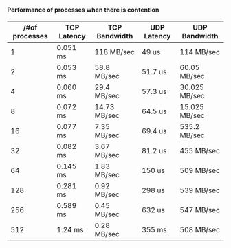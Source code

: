 
#### Performance of processes when there is contention

/#of processes  | TCP Latency  | TCP Bandwidth | UDP Latency | UDP Bandwidth
----------------|--------------|---------------|------------ |-------------- 
1               |0.051 ms      |  118 MB/sec   | 49 us       |  114 MB/sec 
2               |0.053 ms      |  58.8 MB/sec  | 51.7 us     |  60.05 MB/sec 
4               |0.060 ms      |  29.4 MB/sec  | 57.3 us     |  30.025 MB/sec
8               |0.072 ms      |  14.73 MB/sec | 64.5 us     |  15.025 MB/sec 
16              |0.077 ms      |  7.35 MB/sec  | 69.4 us     |  535.2 MB/sec 
32              |0.082 ms      |  3.67 MB/sec  | 81.2 us     |  455 MB/sec 
64              |0.145 ms      |  1.83 MB/sec  | 150 us      |  509 MB/sec 
128             |0.281 ms      |  0.92 MB/sec  | 298 us      |  539 MB/sec 
256             |0.589 ms      |  0.45 MB/sec  | 632 us      |  547 MB/sec 
512             |1.24 ms       |  0.28 MB/sec  | 355 ms      |  508 MB/sec 
